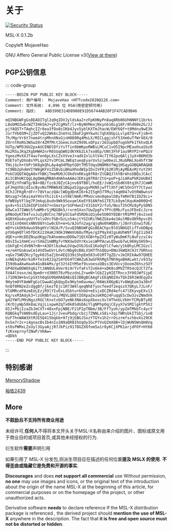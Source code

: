 # 关于

[![Security Status](https://www.murphysec.com/platform3/v31/badge/1731219173459054592.svg)](https://www.murphysec.com/console/report/1731219173408722944/1731219173459054592)

MSL-X 0.1.2b

Copyleft MojaveHao

GNU Affero General Public License v3([View at there](https://www.gnu.org/licenses/agpl-3.0.en.html))

## PGP公钥信息

::: code-group

```text [MojaveHao]
-----BEGIN PGP PUBLIC KEY BLOCK-----
Comment: 用户编号:	MojaveHao <HTTcode2020@126.com>
Comment: 文件系统:	4,096 位 RSA(绝密密钥可用)
Comment: 指纹:	A8D399E314D0908E91D56744AB20F1F47CAD9B46

mQINBGWFgGsBEADITgl2q9qIDVJyldsAa2+zFpKHNyPn8aq8Rb06UhNNNY11brks
L8obMOZwbcWZTIHk5mJ+yF2CgMaT/lz+ByNVMeojNxynb16Lg16F/8hd60e2G/2J
pjYAQST+TAqhcIZr8ea3fOo0zIKb4Jyv5yblKXTmJhacW/EWY6Qf+t8Mdnu9wE3k
Jsr7VbOSM+2jZOTvQ22Wk6cZnmYnLIBaF2gHYkwXc7qhXOUpiLvlp87Q+vFjsB+h
7h/MgrVr6t7nem4trpMhnXNxGjnH089Rq4MsLX/MICLggjshf53Xm6uTfWrX6X/0
ZOrntRoRG3WSw20r4ZMfMct2GeeLVuXZ9d9LxQFpz/2m3upbQfugUkPk1TkhxQLR
hUTp/WPD36U2pxAUCENDlDfiYsTfin9bWKpoRWBsLMCuC1vO5I9pcMEaxHsaSbz0
Mu2RSuJKq2XgbHWH2nrR6SUqGW02dKYK62Lk7xo8Ep/UNt3FhF1au9RYP2rePQiV
YgeezMvXXJT4avfen6pLXsCZsVVveJ+adkInlLhlV4c7If62poQAljJyX+B6Md3b
KUEToTyDXo8sYPLqsX2Yv3PCmL3WEqtueqEyarUvSzjwO6ezLJKubMmLXo4hfY3W
THsjGch+tkPrSK8gkQhLAy4qO4PDptGDtTM5TdqsON8M6VfWg1HSqyGOBQARAQAB
tC9Nb2phdmVIYW8gKFVzZSBvbiBHaXRodWIpIDxIVFRjb2RlMjAyMEAxMjYuY29t
PokCUQQTAQgAOxYhBKjTmeMU0JCOkdVnRKsg8fR8rZtGBQJlhYBrAhsDBQsJCAcC
AiICBhUKCQgLAgQWAgMBAh4HAheAAAoJEKsg8fR8rZtG+poP+gJiARaPkR2mUB4I
BVFEzYFnWTg/B4+8B/fzc6J0ZzCAjnv69TB0l/hoEE/JvWInSbdKV8tq3h7JCmWR
pFJHgVhbjdIocByvNxTMRW6XE1BGpa52gpugvMXN5jwfTlXhfjWCSOnSYY7Ctywz
XChJJFKgRrdFrr78VtaczQAclWDgdDnKI6+k2I5gH37TMuit4qH947vOtRW8wnsV
NXsag7+SKaimaY9VvthiIcE+iv59ElNmR/PMxUcvmn8qmalD8yfmRH7B1IDZ9ci+
hfWBVpVflbg7PJmkqL0udn9Wk9SoxamlKeEY916NfmS1TE7Lk9ymlKquKm000Q+E
gs4v+Ss152mIGP1Ud47+nSmxtprSUFHwnZrX31bUY2rfuS/Nozf2hCMz8yPySDN5
0OwCo37IWWz5fuWMhrSjMQGBk5/rxrm5Xxn7UwZpgFv7PYcEMb/FyoJFDxEcJzre
pRNoOyKT84fvxJuIyBVCnc7BFp5CGaFd5RD6iQ1y6e5O0OYEDBrtM1PMfj6v2sed
4Q8tKUo4xyUUYTolsOVcfGBrDzLn54ojtYGIURiYN6ZGke4e3AulMBsOHYRpvc8S
etSIsVO4mtxNNVO8Yn1w0cEh+m+G/AJofn2ag/qjqNo0hWQBn/jJ8nYcEnw1fUE/
mDYvikEK6dwuk9bgHYzlN2A/P/SvuQINBGWFgGsBEAChpc9lO1N0GQlifTvbDBpq
pYU6qHQTlH5fDCKz22HaKJ9Ok39WmVU68ufMye/gIP9yX4IgsAUhW9flFgI1iD43
dQE+u+HcDDZNspdKgp7bAhemmuoDDOw71QtXGB+hpZXIz0TyWuDmKfLNuFzzsC4v
0OvI5u1XmHCvsr5XmZ1mNMgfvYNXUw5UYrKxieiWPPAcwLQ5wob7wL96Hy5H59+i
cGkFgE+CdV8N7nN++A3DtlbzAwLGVqw2VbJGsE1KoOqYlCfwm/y1kBhyLMCIGzcl
+e/emYGnAswCe14Vd5wGVrLdvtcNbg0zB8LXSHTfhSQQu+DNo3kWQXCHJt7ORhso
xqGx7SWDZKcyTgyk0J5aZjbn4EQ339zShpEm583vO1RT7gZD/vJmIRIkAw97QHEE
snNEkqhAGrkoR+Ye3sR22q2S4YDS4TCWAZu63wGFRhMg5TNh9goBHALwkt/x933y
I59dbaAkwHaah4GsBkAMs/gt32t4ItM5ef9svoesxDBss3EVUcvjDoomZ6hszSUY
GP4DXwDDWOXq6iTtJAN8ULmVer0i9rTvfaFsTZv6k4+xDK8cdMVZTR54cQJCTZfa
5VA4lVosn/mL9pm0rrd3N95T6zPbzzdnLZrweN+lGbZ1yHIETRncv3Y0OJWfSjpE
i71DN3W+bvCpSXth0qGU9QARAQABiQI2BBgBCAAgFiEEqNOZ4xTQkI6R1WdEqyDx
9Hytm0YFAmWFgGsCGwwACgkQqyDx9Hytm0avmw//R6WsX06pBiYv8WqEom3a30nF
hnQf8RN2eZcdggBf/jkezfEjc1R73W4lqeqNhEfyocfeedf2eqszX7QKyL7JLnF/
VlUMRcePAzmEeLEzjR9lYIvExLdSbtu+khbU+eEsjxDCZRd4efc47lEKyvpEXv13
Kq/vxM3Adyk3+lzUkNbfuu1/MQVLQ8EtIOXpaZezoKRQJ4FuqqEScDw3zvZNmdVk
g42YWfLM9sNgzzRGClKnxtxbO7yeNk3NAs6opXboxcXvlHThebLVbHrTCMyBTy8E
cKrDjyWp58k8aLVqjLixpwHZqTx0k8SdGOAiYlgNPhpOqjCEyyX7e5MIlgktP5X2
OIJ+PbjIzaZbJmCVTr48xnFpjNBE/F21P2pTNbm/3B/Ff7yoh/ypZmTMkbTc4ycY
KQBGkqfVAN9sdEyLau+1JjrJveuPbdq/cbzj7ZNNLx58i+2qifWRsbkITSbj/sxB
UzF7hnWAW3XtMJE5Q415bqkb+97j9jEBGJSxzYTGYx1h2rrOszrmfschbvXs29CK
DsSe7r2c+i4gnazBsIb4nIu1N9aQR8IhUqOyIGcP7VvQZmX8B+lDjWUN5WnQH8Vq
xtOsPWMxLZxUyl3GyaAjjR7JkPiz917DGZXOfom5a1r8yKCjXPK1arjdFOf+HY68
fzKxeprnyfZNwP/VHAw=
=QDkh
-----END PGP PUBLIC KEY BLOCK-----
```

:::

## 特别感谢

[MemoryShadow](https://github.com/MemoryShadow)

[裕依2439](https://github.com/yuyi2439)

## More

**不鼓励且不支持所有商业用途**

未经许可,**任何人**不得将本文开头关于MSL-X名称由来介绍的图片、图标或原文用于商业目的或项目首页,或其他未经授权的行为.

衍生软件**需要**声明引用

如果引用了 MSL-X 分发包,则派生项目应在描述的任何位置**提及 MSLX 的使用**.
**不得歪曲或隐藏它是免费和开源的事实**.

**Discourages** and does **not support all commercial** use
Without permission, **no one** may use images and icons, or the original text of the introduction about the origin of
the name MSL-X at the beginning of this article, for commercial purposes or on the homepage of the project, or other
unauthorized acts.

Derivative software **needs** to declare reference
If the MSL-X distribution package is referenced , the derived project should **mention the use
of MSL-X** anywhere in the description. The fact that
**it is free and open source must not be distorted or hidden**.
